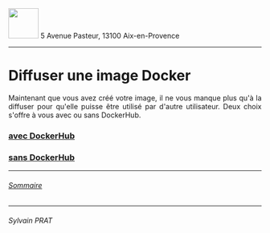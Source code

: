 <img style="height: 60px;" src="http://www.lpl-aix.fr/wp-content/uploads/2018/04/LPL_240_180.jpg" />
5 Avenue Pasteur, 13100 Aix-en-Provence

***

# Diffuser une image Docker

<p style='text-align: justify'>
Maintenant que vous avez créé votre image, il ne vous manque plus qu'à la diffuser pour qu'elle puisse être utilisé par d'autre utilisateur. Deux choix s'offre à vous avec ou sans DockerHub.
</p>

### <a href="https://github.com/sylvain-prat/DocDocker/blob/master/Diffusion_Image_Docker/avec_DockerHub.md">avec DockerHub</a>

### <a href="https://github.com/sylvain-prat/DocDocker/blob/master/Diffusion_Image_Docker/sans_DockerHub.md">sans DockerHub</a>


---
###### <a href="https://github.com/sylvain-prat/DocDocker/blob/master/README.md">Sommaire</a>
---
###### Sylvain PRAT
